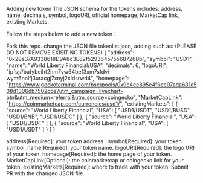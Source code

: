 Adding new token
The JSON schema for the tokens includes: address, name, decimals, symbol, logoURI, official homepage, MarketCap link, existing Markets.

Follow the steps below to add a new token：

Fork this repo.
change the JSON file tokenlist.json, adding such as: (PLEASE DO NOT REMOVE EXISITING TOKENS)
{
      "address": "0x29e37A9338618D9A8c3E82f529364575568726Bb",
      "symbol": "USD1",
      "name": "World Liberty Financial/USA",
      "decimals": 6,
      "logoURI": "ipfs;//bafybeiht2hm7vw64bef3xm7sfdvi-wym6nolfj3uracgj7xnyj2xldsrwd4",
      "homepage": "https://www.geckoterminal.com/bsc/pools/0x9c4ee895e4f6ce07ada631c508d1306db7502cce?utm_campaign=livechart-btn&utm_medium=referral&utm_source=coingecko",
      "MarketCapLink": "https://coinmarketcap.com/currencies/usd1/",
      "existingMarkets": [
          {
              "source": "World Liberty Financial",
              "USA": [
                  "USD1/USDT",
                  "USD1/BUSD",
                  "USD1/BNB",
                  "USD1/USDC"
              ]
          },
          {
              "source": "World Liberty Financial",
              "USA": [
                  "USD1/USDT"
              ]
          },
          {
              "source": "World Liberty Financial",
              "USA": [
                  "USD1/USDT"
              ]
          }
    ]
}

address[Required]: your token address .
symbol[Required]: your token symbol.
name[Required]: your token name.
logoURI[Required]: the logo URI of your token.
homepage[Required]: the home page of your token.
MarketCapLink[Optional]: the coinmarketcap or coingecko link for your token.
existingMarkets[Required]: where to trade with your token.
Submit PR with the changed JSON file.
